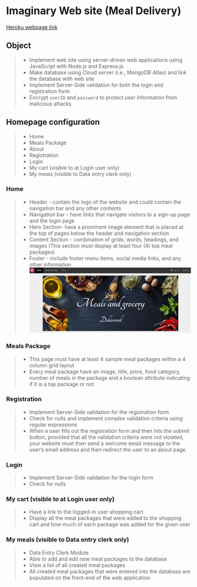 # Imaginary Web site (Meal Delivery)
[Heroku webpage link](https://evening-badlands-62985.herokuapp.com/)

## Object
>* Implement web site using server-driven web applications using JavaScript with Node.js and Express.js
>* Make database using Cloud server (i.e., MongoDB Atlas) and link the database with web site
>* Implement Server-Side validation for both the login and registration form
>* Encrypt `userID` and `password` to protect user information from malicious attacks

## Homepage configuration
>* Home
>* Meals Package
>* About
>* Registration
>* Login
>* My cart (visible to at Login user only)
>* My meals (visible to Data entry clerk only)

### Home
>* Header - contain the logo of the website and could contain the navigation bar and any other contents 
>* Navigation bar - have links that navigate visitors to a sign-up page and the login page
>* Hero Section- have a prominent image element that is placed at the top of pages below the header and navigation section
>* Content Section - combination of grids, words, headings, and images (This section must display at least four (4) top meal packages)
>* Footer - include footer menu items, social media links, and any other information
![](readmeImage/home.JPG "home")

### Meals Package
>* This page must have at least 4 sample meal packages within a 4 column grid layout
>* Every meal package have an image, title, price, food category, number of meals in the package and a boolean attribute indicating if it is a top package or not 
### Registration
>* Implement Server-Side validation for the registration form
>* Check for nulls and implement complex validation criteria using regular expressions
>* When a user fills out the registration form and then hits the submit button, provided that all the validation criteria were not violated, your website must then send a welcome email message to the user’s email address and then redirect the user to an about page. 
### Login
>* Implement Server-Side validation for the login form
>* Check for nulls 
### My cart (visible to at Login user only)
>* Have a link to the logged-in user shopping cart
>* Display all the meal packages that were added to the shopping cart and how much of each package was added for the given user
### My meals (visible to Data entry clerk only)
>* Data Entry Clerk Module
>* Able to add and edit new meal packages to the database
>* View a list of all created meal packages
>* All created meal packages that were entered into the database are populated on the front-end of the web application
